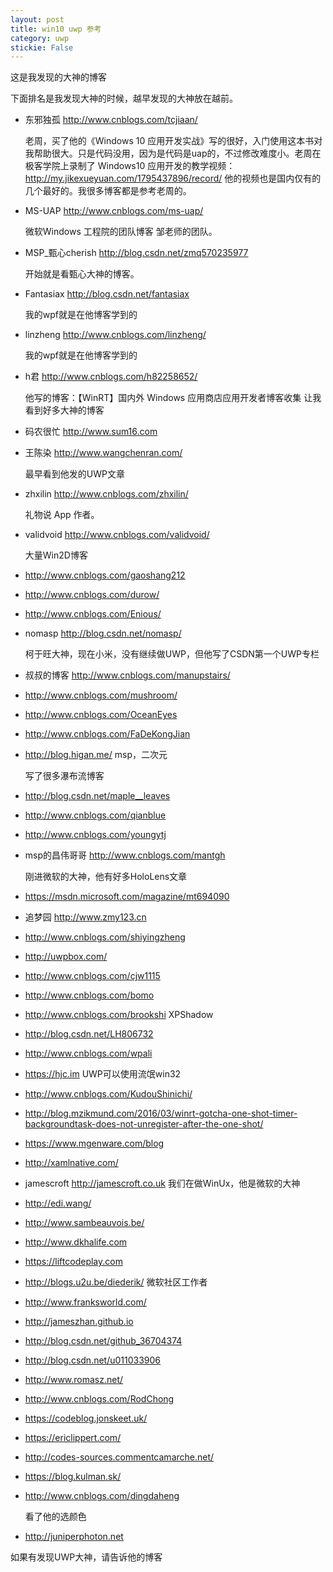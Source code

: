 ```yaml
---
layout: post
title: win10 uwp 参考 
category: uwp 
stickie: False
---
```

这是我发现的大神的博客

<!--more-->

<div id="toc"></div>

下面排名是我发现大神的时候，越早发现的大神放在越前。

 - 东邪独孤 http://www.cnblogs.com/tcjiaan/ 

   老周，买了他的《Windows 10 应用开发实战》写的很好，入门使用这本书对我帮助很大。只是代码没用，因为是代码是uap的，不过修改难度小。老周在极客学院上录制了 Windows10 应用开发的教学视频：http://my.jikexueyuan.com/1795437896/record/ 他的视频也是国内仅有的几个最好的。我很多博客都是参考老周的。

 - MS-UAP http://www.cnblogs.com/ms-uap/ 

   微软Windows 工程院的团队博客 邹老师的团队。

 - MSP_甄心cherish http://blog.csdn.net/zmq570235977 

   开始就是看甄心大神的博客。

 - Fantasiax http://blog.csdn.net/fantasiax 

   我的wpf就是在他博客学到的

 - linzheng http://www.cnblogs.com/linzheng/  

   我的wpf就是在他博客学到的

 - h君 http://www.cnblogs.com/h82258652/ 

   他写的博客：【WinRT】国内外 Windows 应用商店应用开发者博客收集 让我看到好多大神的博客

 - 码农很忙 http://www.sum16.com 

 - 王陈染 http://www.wangchenran.com/ 

   最早看到他发的UWP文章

 - zhxilin http://www.cnblogs.com/zhxilin/ 

   礼物说 App 作者。

 - validvoid http://www.cnblogs.com/validvoid/ 

   大量Win2D博客

 - http://www.cnblogs.com/gaoshang212

 - http://www.cnblogs.com/durow/

 - http://www.cnblogs.com/Enious/

 - nomasp http://blog.csdn.net/nomasp/ 

   柯于旺大神，现在小米，没有继续做UWP，但他写了CSDN第一个UWP专栏

 - 叔叔的博客 http://www.cnblogs.com/manupstairs/

 - http://www.cnblogs.com/mushroom/

 - http://www.cnblogs.com/OceanEyes

 - http://www.cnblogs.com/FaDeKongJian

 - http://blog.higan.me/ msp，二次元 

   写了很多瀑布流博客 

 - http://blog.csdn.net/maple__leaves

 - http://www.cnblogs.com/qianblue

 - http://www.cnblogs.com/youngytj

 - msp的昌伟哥哥 http://www.cnblogs.com/mantgh

   刚进微软的大神，他有好多HoloLens文章

 - https://msdn.microsoft.com/magazine/mt694090

 - 追梦园 http://www.zmy123.cn

 - http://www.cnblogs.com/shiyingzheng 

 - http://uwpbox.com/

 - http://www.cnblogs.com/cjw1115

 - http://www.cnblogs.com/bomo

 - http://www.cnblogs.com/brookshi XPShadow

 - http://blog.csdn.net/LH806732 

 - http://www.cnblogs.com/wpali

 - https://hjc.im UWP可以使用流氓win32

 - http://www.cnblogs.com/KudouShinichi/

 - http://blog.mzikmund.com/2016/03/winrt-gotcha-one-shot-timer-backgroundtask-does-not-unregister-after-the-one-shot/

 - https://www.mgenware.com/blog

 - http://xamlnative.com/

 - jamescroft http://jamescroft.co.uk 我们在做WinUx，他是微软的大神

 - http://edi.wang/

 - http://www.sambeauvois.be/

 - http://www.dkhalife.com

 - https://liftcodeplay.com

 - http://blogs.u2u.be/diederik/ 微软社区工作者

 - http://www.franksworld.com/

 - http://jameszhan.github.io

 - http://blog.csdn.net/github_36704374

 - http://blog.csdn.net/u011033906

 - http://www.romasz.net/

 - http://www.cnblogs.com/RodChong

 - https://codeblog.jonskeet.uk/

 - https://ericlippert.com/

 - http://codes-sources.commentcamarche.net/

 - https://blog.kulman.sk/

 - http://www.cnblogs.com/dingdaheng 

   看了他的选颜色

 - http://juniperphoton.net

如果有发现UWP大神，请告诉他的博客
